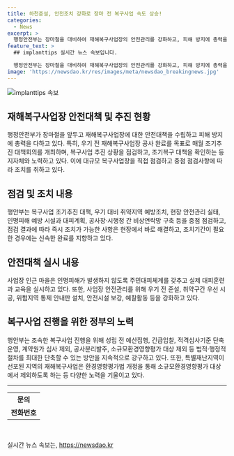 ```yaml
---
title: 하천준설, 안전조치 강화로 장마 전 복구사업 속도 상승!
categories:
  - News
excerpt: >
  행정안전부는 장마철을 대비하여 재해복구사업장의 안전관리를 강화하고, 피해 방지에 총력을 다하고 있다. 재난안전관리본부장은 최근에도 안전관리 실태를 점검하며 대규모 복구사업장 등을 집중 점검했고, 특히 인명피해 예방과 현장 안전조치를 강화하는 대책을 마련하였다. 또한, 복구사업 진행을 위해 법적·행정적 절차를 최대한 단축하고 있으며, 재해복구사업 소규모환경영향평가 대상에서 제외될 예정이다. 이와 관련하여 행안부 재난안전관리본부장은 현장 안전관리에 최선을 다하겠다고 밝혔다. (자료출처=정책브리핑 www.korea.kr)
feature_text: >
  ## implanttips 실시간 뉴스 속보입니다.

  행정안전부는 장마철을 대비하여 재해복구사업장의 안전관리를 강화하고, 피해 방지에 총력을 다하고 있다. 재난안전관리본부장은 최근에도 안전관리 실태를 점검하며 대규모 복구사업장 등을 집중 점검했고, 특히 인명피해 예방과 현장 안전조치를 강화하는 대책을 마련하였다. 또한, 복구사업 진행을 위해 법적·행정적 절차를 최대한 단축하고 있으며, 재해복구사업 소규모환경영향평가 대상에서 제외될 예정이다. 이와 관련하여 행안부 재난안전관리본부장은 현장 안전관리에 최선을 다하겠다고 밝혔다. (자료출처=정책브리핑 www.korea.kr)
image: 'https://newsdao.kr/res/images/meta/newsdao_breakingnews.jpg'
---
```


<p><img src="https://newsdao.kr/res/images/meta/newsdao_breakingnews.jpg" alt="implanttips 속보" /></p>

<h2 data-ke-size="size26">재해복구사업장 안전대책 및 추진 현황</h2>

<p data-ke-size="size16">행정안전부가 장마철을 앞두고 재해복구사업장에 대한 안전대책을 수립하고 피해 방지에 총력을 다하고 있다. 특히, 우기 전 재해복구사업장 공사 완료를 목표로 매월 조기추진 대책회의를 개최하며, 복구사업 추진 상황을 점검하고, 조기복구 대책을 확인하는 등 지자체와 노력하고 있다. 이에 대규모 복구사업장을 직접 점검하고 중점 점검사항에 따라 조치를 취하고 있다.</p>

<h2 data-ke-size="size26">점검 및 조치 내용</h2>

<p data-ke-size="size16">행안부는 복구사업 조기추진 대책, 우기 대비 취약지역 예방조치, 현장 안전관리 실태, 인명피해 예방 시설과 대피계획, 공사장·시행청 간 비상연락망 구축 등을 중점 점검하고, 점검 결과에 따라 즉시 조치가 가능한 사항은 현장에서 바로 해결하고, 조치기간이 필요한 경우에는 신속한 완료를 지향하고 있다.</p>

<h2 data-ke-size="size26">안전대책 실시 내용</h2>

<p data-ke-size="size16">사업장 인근 마을은 인명피해가 발생하지 않도록 주민대피체계를 갖추고 실제 대피훈련과 교육을 실시하고 있다. 또한, 사업장 안전관리를 위해 우기 전 준설, 취약구간 우선 시공, 위험지역 통제 안내판 설치, 안전시설 보강, 예찰활동 등을 강화하고 있다.</p>

<h2 data-ke-size="size26">복구사업 진행을 위한 정부의 노력</h2>

<p data-ke-size="size16">행안부는 조속한 복구사업 진행을 위해 성립 전 예산집행, 긴급입찰, 적격심사기준 단축운영, 계약원가 심사 제외, 공사분리발주, 소규모환경영향평가 대상 제외 등 법적·행정적 절차를 최대한 단축할 수 있는 방안을 지속적으로 강구하고 있다. 또한, 특별재난지역이 선포된 지역의 재해복구사업은 환경영향평가법 개정을 통해 소규모환경영향평가 대상에서 제외하도록 하는 등 다양한 노력을 기울이고 있다.</p> 

<hr data-ke-size="size16">

<table>
        <tr>
            <td style="text-align: center; height: 17px;"><b>문의</b></td>
        </tr>
        <tr>
            <td style="text-align: center; height: 17px;"><b>전화번호</b></td>
        </tr>
    </table>

<p data-ke-size="size16">&nbsp;</p>
실시간 뉴스 속보는, <a href="https://newsdao.kr" rel="dofollow">https://newsdao.kr</a>


